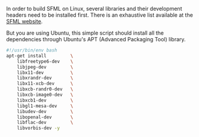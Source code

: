 In order to build SFML on Linux, several libraries and their development headers need to be installed first. There is an exhaustive list available at the [SFML website](https://www.sfml-dev.org/tutorials/2.4/compile-with-cmake.php#installing-dependencies).

But you are using Ubuntu, this simple script should install all the dependencies through Ubuntu's APT (Advanced Packaging Tool) library.
```bash
#!/usr/bin/env bash
apt-get install         \
    libfreetype6-dev    \
    libjpeg-dev         \
    libx11-dev          \
    libxrandr-dev       \
    libx11-xcb-dev      \
    libxcb-randr0-dev   \
    libxcb-image0-dev   \
    libxcb1-dev         \
    libgl1-mesa-dev     \
    libudev-dev         \
    libopenal-dev       \
    libflac-dev         \
    libvorbis-dev -y
```